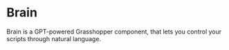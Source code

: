 # Brain
Brain is a GPT-powered Grasshopper component, that lets you control your scripts through natural language.
